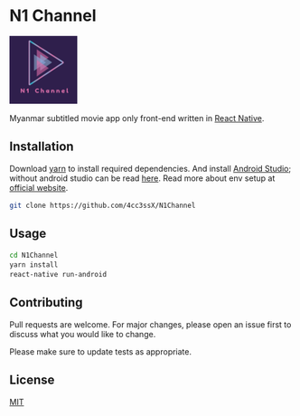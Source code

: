 # N1 Channel

<img src="/assets/logo.png" alt="N1 Channel" title="N1 Channel" width="120" height="120">

Myanmar subtitled movie app only front-end written in [React Native](https://reactnative.dev).

## Installation

Download [yarn](https://yarnpkg.com) to install required dependencies. And install [Android Studio](https://developer.android.com/studio); without android studio can be read [here](https://medium.com/swlh/react-native-complete-setup-without-an-android-studio-xcode-97b6f25624a0). Read more about env setup at [official website](https://reactnative.dev/docs/environment-setup).
```bash
git clone https://github.com/4cc3ssX/N1Channel
```

## Usage

```bash
cd N1Channel
yarn install
react-native run-android
```

## Contributing
Pull requests are welcome. For major changes, please open an issue first to discuss what you would like to change.

Please make sure to update tests as appropriate.

## License
[MIT](https://choosealicense.com/licenses/mit/)
